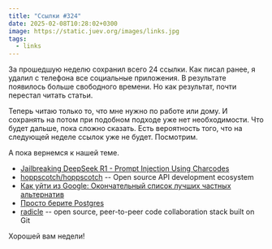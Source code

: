 ```yaml
---
title: "Ссылки #324"
date: 2025-02-08T10:28:02+0300
image: https://static.juev.org/images/links.jpg
tags: 
  - links
---
```


За прошедшую неделю сохранил всего 24 ссылки. Как писал ранее, я удалил с телефона все социальные приложения.
В результате появилось больше свободного времени. Но как результат, почти перестал читать статьи.

Теперь читаю только то, что мне нужно по работе или дому. И сохранять на потом при подобном подходе уже нет
необходимости. Что будет дальше, пока сложно сказать. Есть вероятность того, что на следующей неделе ссылок уже
не будет. Посмотрим.

А пока вернемся к нашей теме.

- [Jailbreaking DeepSeek R1 - Prompt Injection Using Charcodes](https://substack.com/home/post/p-156004330)
- [hoppscotch/hoppscotch](https://github.com/hoppscotch/hoppscotch) -- Open source API development ecosystem
- [Как уйти из Google: Окончательный список лучших частных альтернатив](https://tutanota.com/blog/posts/how-to-leave-google-gmail)
- [Просто берите Postgres](https://grishaev.me/just-use-postgres/)
- [radicle](https://radicle.xyz/) -- open source, peer-to-peer code collaboration stack built on Git

Хорошей вам недели!
